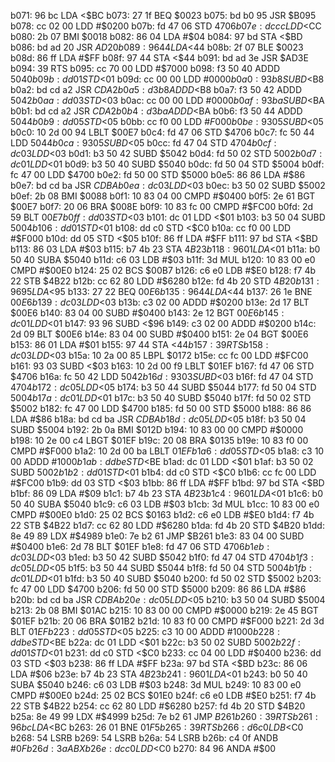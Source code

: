 b071: 96 bc        LDA    <$BC
b073: 27 1f        BEQ    $0023
b075: bd b0 95     JSR    $B095
b078: cc 02 00     LDD    #$0200
b07b: fd 47 06     STD    $4706
b07e: dc cc        LDD    <$CC
b080: 2b 07        BMI    $0018
b082: 86 04        LDA    #$04
b084: 97 bd        STA    <$BD
b086: bd ad 20     JSR    $AD20
b089: 96 44        LDA    <$44
b08b: 2f 07        BLE    $0023
b08d: 86 ff        LDA    #$FF
b08f: 97 44        STA    <$44
b091: bd ad 3e     JSR    $AD3E
b094: 39           RTS
b095: cc 70 00     LDD    #$7000
b098: f3 50 40     ADDD   $5040
b09b: dd 01        STD    <$01
b09d: cc 00 00     LDD    #$0000
b0a0: 93 b8        SUBD   <$B8
b0a2: bd cd a2     JSR    $CDA2
b0a5: d3 b8        ADDD   <$B8
b0a7: f3 50 42     ADDD   $5042
b0aa: dd 03        STD    <$03
b0ac: cc 00 00     LDD    #$0000
b0af: 93 ba        SUBD   <$BA
b0b1: bd cd a2     JSR    $CDA2
b0b4: d3 ba        ADDD   <$BA
b0b6: f3 50 44     ADDD   $5044
b0b9: dd 05        STD    <$05
b0bb: cc f0 00     LDD    #$F000
b0be: 93 05        SUBD   <$05
b0c0: 10 2d 00 94  LBLT   $00E7
b0c4: fd 47 06     STD    $4706
b0c7: fc 50 44     LDD    $5044
b0ca: 93 05        SUBD   <$05
b0cc: fd 47 04     STD    $4704
b0cf: dc 03        LDD    <$03
b0d1: b3 50 42     SUBD   $5042
b0d4: fd 50 02     STD    $5002
b0d7: dc 01        LDD    <$01
b0d9: b3 50 40     SUBD   $5040
b0dc: fd 50 04     STD    $5004
b0df: fc 47 00     LDD    $4700
b0e2: fd 50 00     STD    $5000
b0e5: 86 86        LDA    #$86
b0e7: bd cd ba     JSR    $CDBA
b0ea: dc 03        LDD    <$03
b0ec: b3 50 02     SUBD   $5002
b0ef: 2b 08        BMI    $0088
b0f1: 10 83 04 00  CMPD   #$0400
b0f5: 2e 61        BGT    $00E7
b0f7: 20 06        BRA    $008E
b0f9: 10 83 fc 00  CMPD   #$FC00
b0fd: 2d 59        BLT    $00E7
b0ff: dd 03        STD    <$03
b101: dc 01        LDD    <$01
b103: b3 50 04     SUBD   $5004
b106: dd 01        STD    <$01
b108: dd c0        STD    <$C0
b10a: cc f0 00     LDD    #$F000
b10d: dd 05        STD    <$05
b10f: 86 ff        LDA    #$FF
b111: 97 bd        STA    <$BD
b113: 86 03        LDA    #$03
b115: b7 4b 23     STA    $4B23
b118: 96 01        LDA    <$01
b11a: b0 50 40     SUBA   $5040
b11d: c6 03        LDB    #$03
b11f: 3d           MUL
b120: 10 83 00 e0  CMPD   #$00E0
b124: 25 02        BCS    $00B7
b126: c6 e0        LDB    #$E0
b128: f7 4b 22     STB    $4B22
b12b: cc 62 80     LDD    #$6280
b12e: fd 4b 20     STD    $4B20
b131: 96 95        LDA    <$95
b133: 27 22        BEQ    $00E6
b135: 96 44        LDA    <$44
b137: 26 1e        BNE    $00E6
b139: dc 03        LDD    <$03
b13b: c3 02 00     ADDD   #$0200
b13e: 2d 17        BLT    $00E6
b140: 83 04 00     SUBD   #$0400
b143: 2e 12        BGT    $00E6
b145: dc 01        LDD    <$01
b147: 93 96        SUBD   <$96
b149: c3 02 00     ADDD   #$0200
b14c: 2d 09        BLT    $00E6
b14e: 83 04 00     SUBD   #$0400
b151: 2e 04        BGT    $00E6
b153: 86 01        LDA    #$01
b155: 97 44        STA    <$44
b157: 39           RTS
b158: dc 03        LDD    <$03
b15a: 10 2a 00 85  LBPL   $0172
b15e: cc fc 00     LDD    #$FC00
b161: 93 03        SUBD   <$03
b163: 10 2d 00 f9  LBLT   $01EF
b167: fd 47 06     STD    $4706
b16a: fc 50 42     LDD    $5042
b16d: 93 03        SUBD   <$03
b16f: fd 47 04     STD    $4704
b172: dc 05        LDD    <$05
b174: b3 50 44     SUBD   $5044
b177: fd 50 04     STD    $5004
b17a: dc 01        LDD    <$01
b17c: b3 50 40     SUBD   $5040
b17f: fd 50 02     STD    $5002
b182: fc 47 00     LDD    $4700
b185: fd 50 00     STD    $5000
b188: 86 86        LDA    #$86
b18a: bd cd ba     JSR    $CDBA
b18d: dc 05        LDD    <$05
b18f: b3 50 04     SUBD   $5004
b192: 2b 0a        BMI    $012D
b194: 10 83 00 00  CMPD   #$0000
b198: 10 2e 00 c4  LBGT   $01EF
b19c: 20 08        BRA    $0135
b19e: 10 83 f0 00  CMPD   #$F000
b1a2: 10 2d 00 ba  LBLT   $01EF
b1a6: dd 05        STD    <$05
b1a8: c3 10 00     ADDD   #$1000
b1ab: dd be        STD    <$BE
b1ad: dc 01        LDD    <$01
b1af: b3 50 02     SUBD   $5002
b1b2: dd 01        STD    <$01
b1b4: dd c0        STD    <$C0
b1b6: cc fc 00     LDD    #$FC00
b1b9: dd 03        STD    <$03
b1bb: 86 ff        LDA    #$FF
b1bd: 97 bd        STA    <$BD
b1bf: 86 09        LDA    #$09
b1c1: b7 4b 23     STA    $4B23
b1c4: 96 01        LDA    <$01
b1c6: b0 50 40     SUBA   $5040
b1c9: c6 03        LDB    #$03
b1cb: 3d           MUL
b1cc: 10 83 00 e0  CMPD   #$00E0
b1d0: 25 02        BCS    $0163
b1d2: c6 e0        LDB    #$E0
b1d4: f7 4b 22     STB    $4B22
b1d7: cc 62 80     LDD    #$6280
b1da: fd 4b 20     STD    $4B20
b1dd: 8e 49 89     LDX    #$4989
b1e0: 7e b2 61     JMP    $B261
b1e3: 83 04 00     SUBD   #$0400
b1e6: 2d 78        BLT    $01EF
b1e8: fd 47 06     STD    $4706
b1eb: dc 03        LDD    <$03
b1ed: b3 50 42     SUBD   $5042
b1f0: fd 47 04     STD    $4704
b1f3: dc 05        LDD    <$05
b1f5: b3 50 44     SUBD   $5044
b1f8: fd 50 04     STD    $5004
b1fb: dc 01        LDD    <$01
b1fd: b3 50 40     SUBD   $5040
b200: fd 50 02     STD    $5002
b203: fc 47 00     LDD    $4700
b206: fd 50 00     STD    $5000
b209: 86 86        LDA    #$86
b20b: bd cd ba     JSR    $CDBA
b20e: dc 05        LDD    <$05
b210: b3 50 04     SUBD   $5004
b213: 2b 08        BMI    $01AC
b215: 10 83 00 00  CMPD   #$0000
b219: 2e 45        BGT    $01EF
b21b: 20 06        BRA    $01B2
b21d: 10 83 f0 00  CMPD   #$F000
b221: 2d 3d        BLT    $01EF
b223: dd 05        STD    <$05
b225: c3 10 00     ADDD   #$1000
b228: dd be        STD    <$BE
b22a: dc 01        LDD    <$01
b22c: b3 50 02     SUBD   $5002
b22f: dd 01        STD    <$01
b231: dd c0        STD    <$C0
b233: cc 04 00     LDD    #$0400
b236: dd 03        STD    <$03
b238: 86 ff        LDA    #$FF
b23a: 97 bd        STA    <$BD
b23c: 86 06        LDA    #$06
b23e: b7 4b 23     STA    $4B23
b241: 96 01        LDA    <$01
b243: b0 50 40     SUBA   $5040
b246: c6 03        LDB    #$03
b248: 3d           MUL
b249: 10 83 00 e0  CMPD   #$00E0
b24d: 25 02        BCS    $01E0
b24f: c6 e0        LDB    #$E0
b251: f7 4b 22     STB    $4B22
b254: cc 62 80     LDD    #$6280
b257: fd 4b 20     STD    $4B20
b25a: 8e 49 99     LDX    #$4999
b25d: 7e b2 61     JMP    $B261
b260: 39           RTS
b261: 96 bc        LDA    <$BC
b263: 26 01        BNE    $01F5
b265: 39           RTS
b266: d6 c0        LDB    <$C0
b268: 54           LSRB
b269: 54           LSRB
b26a: 54           LSRB
b26b: c4 0f        ANDB   #$0F
b26d: 3a           ABX
b26e: dc c0        LDD    <$C0
b270: 84 96        ANDA   #$00
